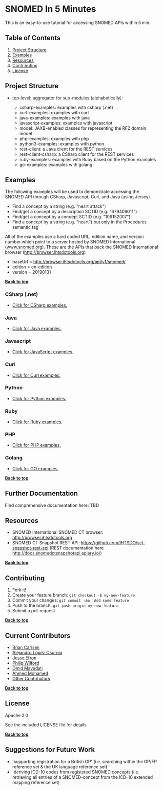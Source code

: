 # SNOMED In 5 Minutes

This is an easy-to-use tutorial for accessing SNOMED APIs within 5 min.

## Table of Contents

1. [Project Structure](#project-structure)
2. [Examples](#examples)
3. [Resources](#resources)
4. [Contributing](#contributing)
5. [License](#license)

## Project Structure

- top-level: aggregator for sub-modules (alphabetically):

  - csharp-examples: examples with csharp (.net)
  - curl-examples: examples with curl
  - java-examples: examples with java
  - javascript-examples: examples with javascript
  - model: JAXB-enabled classes for representing the RF2 domain model
  - php-examples: examples with php
  - python3-examples: examples with python
  - rest-client: a Java client for the REST services
  - rest-client-csharp: a CSharp client for the REST services
  - ruby-examples: examples with Ruby based on the Python examples
  - go-examples: examples with golang

## Examples

The following examples will be used to demonstrate accessing the SNOMED API through CSharp, Javascript, Curl, and Java (using Jersey).

- Find a concept by a string (e.g. "heart attack")
- Find/get a concept by a description SCTID (e.g. "679406011")
- Find/get a concept by a concept SCTID (e.g. "109152007")
- Find a concept by a string (e.g. "heart") but only in the Procedures semantic tag

All of the examples use a hard coded URL, edition name, and version number which point to a server hosted by SNOMED International (www.snomed.org). These are the APIs that back the SNOMED International browser (<http://browser.ihtsdotools.org>)

- baseUrl = <http://browser.ihtsdotools.org/api/v1/snomed/>
- edition = en-edition
- version = 20190131

**[Back to top](#table-of-contents)**

### CSharp (.net)

- [Click for CSharp examples.](../csharp/csharp-examples/ "CSharp Examples")

### Java

- [Click for Java examples.](../master/java-examples/ "Java Examples")

### Javascript

- [Click for JavaScript examples.](../master/javascript-examples/ "JavaScript Examples")

### Curl

- [Click for Curl examples.](../master/curl-examples/ "Curl Examples")

### Python

- [Click for Python examples.](../master/python3-examples/ "Python Examples")

### Ruby

- [Click for Ruby examples.](../master/ruby-examples/ "Ruby Examples")

### PHP

- [Click for PHP examples.](../master/php-examples/ "PHP Examples")

### Golang

- [Click for GO examples.](../master/go-examples/ "Golang Examples")

**[Back to top](#table-of-contents)**

## Further Documentation

Find comprehensive documentation here: TBD

## Resources

- SNOMED International SNOMED CT browser: <http://browser.ihtsdotools.org>
- SNOMED CT Snapshot REST API: <https://github.com/IHTSDO/sct-snapshot-rest-api> (REST documentation here <http://docs.snomedctsnapshotapi.apiary.io/>)

**[Back to top](#table-of-contents)**

## Contributing

1. Fork it!
2. Create your feature branch: `git checkout -b my-new-feature`
3. Commit your changes: `git commit -am 'Add some feature'`
4. Push to the branch: `git push origin my-new-feature`
5. Submit a pull request

**[Back to top](#table-of-contents)**

## Current Contributors

- [Brian Carlsen](https://github.com/bcarlsenca)
- [Alejandro Lopez Osornio](https://github.com/alopezo)
- [Jesse Efron](https://github.com/yishaiil)
- [Philip Wilford](https://github.com/philipwilford)
- [Omid Mavadati](https://github.com/mavao)
- [Ahmed Mohamed](https://github.com/me2resh)
- [Other Contributors](https://github.com/IHTSDO/SNOMED-in-5-minutes/graphs/contributors)

**[Back to top](#table-of-contents)**

## License

Apache 2.0 

See the included LICENSE file for details.

**[Back to top](#table-of-contents)**

## Suggestions for Future Work

- 'supporting registration for a British GP' (i.e. searching within the GP/FP reference set & the UK language reference set)
- 'deriving ICD-10 codes from registered SNOMED concepts (i.e. retrieving all entries of a SNOMED-concept from the ICD-10 extended mapping reference set)
